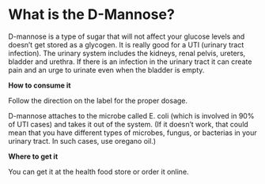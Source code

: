 # What is the D-Mannose?

D-mannose is a type of sugar that will not affect your glucose levels and doesn’t get stored as a glycogen. It is really good for a UTI (urinary tract infection). The urinary system includes the kidneys, renal pelvis, ureters, bladder and urethra. If there is an infection in the urinary tract it can create pain and an urge to urinate even when the bladder is empty.

**How to consume it**

Follow the direction on the label for the proper dosage.

D-mannose attaches to the microbe called E. coli (which is involved in 90% of UTI cases) and takes it out of the system. (If it doesn’t work, that could mean that you have different types of microbes, fungus, or bacterias in your urinary tract. In such cases, use oregano oil.)

**Where to get it**

You can get it at the health food store or order it online.